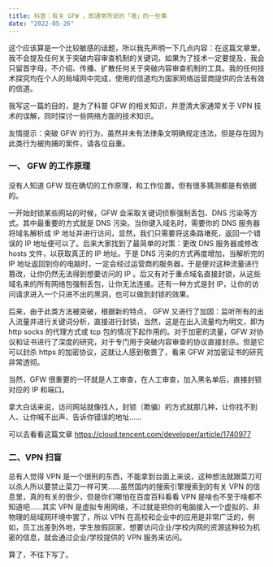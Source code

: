 ```yaml
---
title: 科普：有关 GFW ，即通常所说的「墙」的一些事
date: "2022-05-26"
---
```


<!-- Google tag (gtag.js) -->
<script async src="https://www.googletagmanager.com/gtag/js?id=G-P8BK01ELC3"></script>
<script>
  window.dataLayer = window.dataLayer || [];
  function gtag(){dataLayer.push(arguments);}
  gtag('js', new Date());

  gtag('config', 'G-P8BK01ELC3');
</script>

这个应该算是一个比较敏感的话题，所以我先声明一下几点内容：在这篇文章里，我不会提及任何关于突破内容审查机制的关键词，如果为了技术一定要提及，我会只留首字母，不介绍、传播、扩散任何关于突破内容审查机制的工具。我的任何技术探究均在个人的局域网中完成，使用的信道均为国家网络运营商提供的合法有效的信道。

我写这一篇的目的，是为了科普 GFW 的相关知识，并澄清大家通常关于 VPN 技术的误解，同时探讨一些网络方面的技术知识。

友情提示：突破 GFW 的行为，虽然并未有法律条文明确规定违法，但是存在因为此类行为被拘捕的案件，请各位自重。

### 一、 GFW 的工作原理

没有人知道 GFW 现在确切的工作原理，和工作位置，但有很多猜测都是有依据的。

一开始封锁某些网站的时候，GFW 会采取关键词侦察强制丢包、DNS 污染等方式。其中最重要的方式就是 DNS 污染。当你键入域名时，需要你的 DNS 服务器将域名解析成 IP 地址并进行访问，显然，我们只需要将这条路堵死，返回一个错误的 IP 地址便可以了。后来大家找到了最简单的对策：更改 DNS 服务器或修改 hosts 文件，以获取真正的 IP 地址。于是 DNS 污染的方式再度增加，当解析完的 IP 地址返回到你的电脑时，一定会经过运营商的服务器，于是便对这种流量进行篡改，让你仍然无法得到想要访问的 IP 。后又有对于重点域名直接封锁，从这些域名来的所有网络包强制丢包，让你无法连接。还有一种方式是封 IP，让你的访问请求进入一个只进不出的黑洞，也可以做到封锁的效果。

后来，由于此类方法被突破，根据新的特点， GFW 又进行了加固：监听所有的出入流量并进行关键词分析，直接进行封锁，当然，这是在出入流量均为明文，即为 http socks 的代理方式或 tcp 包的情况下起作用的。对于加密的流量，GFW 对协议和证书进行了深度的研究，对于专门用于突破内容审查的协议直接封杀。但是它可以封杀 https 的加密协议，这就让人感到敬畏了，看来 GFW 对加密证书的研究非常透彻。

当然，GFW 很重要的一环就是人工审查，在人工审查，加入黑名单后，直接封锁对应的 IP 和端口。

拿大白话来说，访问网站就像找人，封锁（欺骗）的方式就那几种，让你找不到人、让你喊不出声、告诉你错误的地址……

可以去看看这篇文章 https://cloud.tencent.com/developer/article/1740977</p>

### 二、VPN 扫盲

总有人觉得 VPN 是一个很刑的东西，不能拿到台面上来说，这种想法就跟菜刀可以杀人所以要禁止菜刀一样可笑……虽然国内的搜索引擎搜索到的有关 VPN 的信息里，真的有关的很少，但是你们哪怕在百度百科看看 VPN 是啥也不至于啥都不知道吧……其实 VPN 是虚拟专用网络，不过就是把你的电脑接入一个虚拟的、非物理的局域网环境中罢了，所以 VPN 在高校和企业中的应用是非常广泛的，例如，员工出差到外地，学生放假回家，想要访问企业/学校内网的资源这种较为机密的信息，就会通过企业/学校提供的 VPN 服务来访问。

算了，不往下写了。